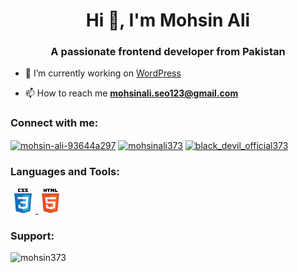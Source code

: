<h1 align="center">Hi 👋, I'm Mohsin Ali</h1>
<h3 align="center">A passionate frontend developer from Pakistan</h3>

- 🔭 I’m currently working on [WordPress](https://seoacademy.pk/)

- 📫 How to reach me **mohsinali.seo123@gmail.com**

<h3 align="left">Connect with me:</h3>
<p align="left">
<a href="https://linkedin.com/in/mohsin-ali-93644a297" target="blank"><img align="center" src="https://raw.githubusercontent.com/rahuldkjain/github-profile-readme-generator/master/src/images/icons/Social/linked-in-alt.svg" alt="mohsin-ali-93644a297" height="30" width="40" /></a>
<a href="https://fb.com/mohsinali373" target="blank"><img align="center" src="https://raw.githubusercontent.com/rahuldkjain/github-profile-readme-generator/master/src/images/icons/Social/facebook.svg" alt="mohsinali373" height="30" width="40" /></a>
<a href="https://instagram.com/black_devil_official373" target="blank"><img align="center" src="https://raw.githubusercontent.com/rahuldkjain/github-profile-readme-generator/master/src/images/icons/Social/instagram.svg" alt="black_devil_official373" height="30" width="40" /></a>
</p>

<h3 align="left">Languages and Tools:</h3>
<p align="left"> <a href="https://www.w3schools.com/css/" target="_blank" rel="noreferrer"> <img src="https://raw.githubusercontent.com/devicons/devicon/master/icons/css3/css3-original-wordmark.svg" alt="css3" width="40" height="40"/> </a> <a href="https://www.w3.org/html/" target="_blank" rel="noreferrer"> <img src="https://raw.githubusercontent.com/devicons/devicon/master/icons/html5/html5-original-wordmark.svg" alt="html5" width="40" height="40"/> </a> </p>

<h3 align="left">Support:</h3>
<p><a href="https://www.buymeacoffee.com/mohsin373"> <img align="left" src="https://cdn.buymeacoffee.com/buttons/v2/default-yellow.png" height="50" width="210" alt="mohsin373" /></a></p><br><br>
